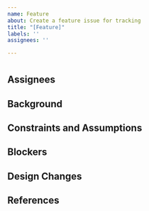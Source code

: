 ```yaml
---
name: Feature
about: Create a feature issue for tracking
title: "[Feature]"
labels: ''
assignees: ''

---
```


<!-- New feature proposal template. Taken from: https://github.com/opensecuritycontroller/community/blob/master/new-features/new-feature-template.md -->

# <!-- FEATURE NAME HERE -->
<!-- Provide a short single paragraph description for the feature. -->
<!-- Example:
Stabilize the Rust to JS API to integrate the front-end and back-end of the application.

-->


## Assignees
<!-- Provide the names and GitHub handles of the contributors driving the implementation of this feature. -->

## Background
<!-- Provide any additional background for the feature. I.e.: user scenarios, business value, etc. -->
<!-- Example:

In order for the front-end to both *initiate* and communicate *back* to the rust module export, the Rust module needs to have a means to translate the following native game types to their JS equivalents:

  - [ ] `Board`
  - [ ] `GameState`

-->



## Constraints and Assumptions
<!-- Call out any constraint and/or assumption relevant for the development and use of this feature. -->

<!-- Example:

- The rust module has `GameState`, but meeting minutes and the generated design outlines have this as `BoardState`. Which is it?
-->

## Blockers
<!-- List existing issues/features that pose as potential blockers to implementing this feature -->
<!-- Example:

- there is a great chance #23 will add to the criteria required by this issue, but there isn't much else to say until that time comes.

-->

## Design Changes
<!-- List any minor or breaking changes that will be required on the relevant software component. If this issue requires changes to more than just one component, create more than one feature issue to document this -->

## References
<!-- List any relevant references for feature implementation, i.e. Library documentation, example code, technical resources that influence a design choice, etc -->
